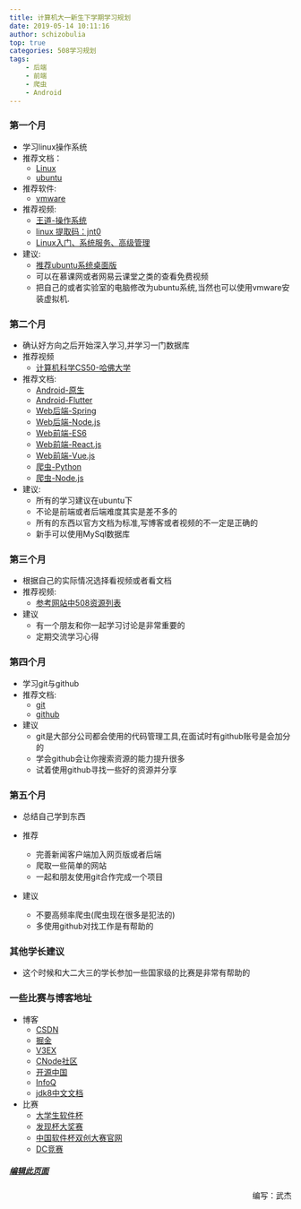 ```yaml
---
title: 计算机大一新生下学期学习规划
date: 2019-05-14 10:11:16
author: schizobulia
top: true
categories: 508学习规划
tags: 
    - 后端
    - 前端
    - 爬虫
    - Android
---
```


### 第一个月
- 学习linux操作系统
- 推荐文档：
    - [Linux](https://www.runoob.com/linux/linux-tutorial.html)
    - [ubuntu](https://baike.baidu.com/item/ubuntu%E7%B3%BB%E7%BB%9F/181855)
- 推荐软件:
    - [vmware](https://www.vmware.com/cn.html)
- 推荐视频:
    - [王道-操作系统](https://www.bilibili.com/video/av44741175)
    - [linux 提取码：jnt0 ](https://pan.baidu.com/s/1jUbF89pASPQ9QZytoLi83g)
    - [Linux入门、系统服务、高级管理](https://www.bilibili.com/video/av49451932?t=152)
- 建议: 
    - [推荐ubuntu系统桌面版](http://releases.ubuntu.com/bionic/)
    - 可以在慕课网或者网易云课堂之类的查看免费视频
    - 把自己的或者实验室的电脑修改为ubuntu系统,当然也可以使用vmware安装虚拟机.

### 第二个月
- 确认好方向之后开始深入学习,并学习一门数据库
- 推荐视频
    - [计算机科学CS50-哈佛大学](https://www.bilibili.com/video/av50186576/?redirectFrom=h5)
- 推荐文档:
    - [Android-原生](https://developer.android.google.cn/training/basics/firstapp/)
    - [Android-Flutter](https://flutterchina.club/)
    - [Web后端-Spring](https://spring.io/)
    - [Web后端-Node.js](http://nqdeng.github.io/7-days-nodejs/)
    - [Web前端-ES6](http://es6.ruanyifeng.com/)
    - [Web前端-React.js](https://reactjs.org.cn/)
    - [Web前端-Vue.js](https://cn.vuejs.org/)
    - [爬虫-Python](http://www.scrapyd.cn/)
    - [爬虫-Node.js](https://zhaoqize.github.io/puppeteer-api-zh_CN/#/?id=%E6%A6%82%E8%BF%B0)
- 建议: 
    - 所有的学习建议在ubuntu下
    - 不论是前端或者后端难度其实是差不多的
    - 所有的东西以官方文档为标准,写博客或者视频的不一定是正确的
    - 新手可以使用MySql数据库

### 第三个月
- 根据自己的实际情况选择看视频或者看文档
- 推荐视频:
    - [参考网站中508资源列表](https://508laboratory.github.io/2019/05/17/508%E5%AD%A6%E4%B9%A0%E8%A7%84%E5%88%92/%E5%AD%A6%E4%B9%A0%E8%B5%84%E6%BA%90/)
- 建议
    - 有一个朋友和你一起学习讨论是非常重要的
    - 定期交流学习心得

### 第四个月
- 学习git与github
- 推荐文档:
    - [git](https://www.liaoxuefeng.com/wiki/896043488029600)
    - [github](https://blog.csdn.net/xingkaifan/article/details/81105352)
- 建议
    - git是大部分公司都会使用的代码管理工具,在面试时有github账号是会加分的
    - 学会github会让你搜索资源的能力提升很多
    - 试着使用github寻找一些好的资源并分享

### 第五个月
- 总结自己学到东西
- 推荐
    - 完善新闻客户端加入网页版或者后端
    - 爬取一些简单的网站
    - 一起和朋友使用git合作完成一个项目

- 建议
    - 不要高频率爬虫(爬虫现在很多是犯法的)
    - 多使用github对找工作是有帮助的

### 其他学长建议
- 这个时候和大二大三的学长参加一些国家级的比赛是非常有帮助的


### 一些比赛与博客地址
- 博客
    - [CSDN](http://www.cnsoftbei.com/)
    - [掘金](https://juejin.im)
    - [V3EX](https://www.v2ex.com/)
    - [CNode社区](https://cnodejs.org/)
    - [开源中国](https://www.oschina.net/)
    - [InfoQ](https://www.infoq.cn/)
    - [jdk8中文文档](http://blog.fondme.cn/apidoc/jdk-1.8-youdao/)
- 比赛
    - [大学生软件杯](http://www.cnsoftbei.com/)
    - [发现杯大奖赛](http://www.dajiangsai.org/)
    - [中国软件杯双创大赛官网](http://cxcy.cnsoftbei.com/)
    - [DC竞赛](https://www.pkbigdata.com/common/cmptIndex.html)

##### [编辑此页面](https://github.com/508laboratory/WebsiteCode/tree/master/source/_posts/508学习规划/大一下学期.md)

<p align="right">编写：武杰</p>